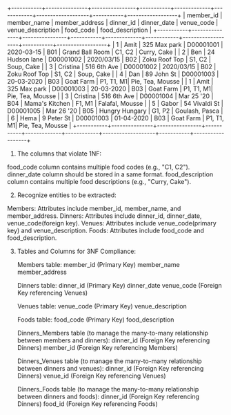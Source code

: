+-----------+---------------+----------------+-----------+-------------+------------+-------------------+-----------+------------------+
| member_id | member_name   | member_address | dinner_id | dinner_date | venue_code | venue_description | food_code | food_description |
+-----------+---------------+----------------+-----------+-------------+------------+-------------------+-----------+------------------+
|         1 | Amit          | 325 Max park   | D00001001 | 2020-03-15  | B01        | Grand Ball Room   | C1, C2    | Curry, Cake      |
|         2 | Ben           | 24 Hudson lane | D00001002 | 2020/03/15  | B02        | Zoku Roof Top     | S1, C2    | Soup, Cake       |
|         3 | Cristina      | 516 6th Ave    | D00001002 | 2020/03/15  | B02        | Zoku Roof Top     | S1, C2    | Soup, Cake       |
|         4 | Dan           | 89 John St     | D00001003 | 20-03-2020  | B03        | Goat Farm         | P1, T1, M1| Pie, Tea, Mousse |
|         1 | Amit          | 325 Max park   | D00001003 | 20-03-2020  | B03        | Goat Farm         | P1, T1, M1| Pie, Tea, Mousse |
|         3 | Cristina      | 516 6th Ave    | D00001004 | Mar 25 '20  | B04        | Mama's Kitchen    | F1, M1    | Falafal, Mousse  |
|         5 | Gabor         | 54 Vivaldi St  | D00001005 | Mar 26 '20  | B05        | Hungry Hungary    | G1, P2    | Goulash, Pasca   |
|         6 | Hema          | 9 Peter St     | D00001003 | 01-04-2020  | B03        | Goat Farm         | P1, T1, M1| Pie, Tea, Mousse |
+-----------+---------------+----------------+-----------+-------------+------------+-------------------+-----------+------------------+

1. The columns that violate 1NF:

food_code column contains multiple food codes (e.g., "C1, C2").
dinner_date column should be stored in a same format.
food_description column contains multiple food descriptions (e.g., "Curry, Cake").

2. Recognize entities to be extracted:


Members: Attributes include member_id, member_name, and member_address.
Dinners: Attributes include dinner_id, dinner_date, venue_code(foreign key).
Venues: Attributes include venue_code(primary key) and venue_description.
Foods: Attributes include food_code and food_description.

3. Tables and Columns for 3NF Compliance:

    Members table:
        member_id (Primary Key)
        member_name
        member_address

    Dinners table:
        dinner_id (Primary Key)
        dinner_date
        venue_code (Foreign Key referencing Venues)

    Venues table:
        venue_code (Primary Key)
        venue_description

    Foods table:
        food_code (Primary Key)
        food_description

    Dinners_Members table (to manage the many-to-many relationship between members and dinners):
        dinner_id (Foreign Key referencing Dinners)
        member_id (Foreign Key referencing Members)
        
    Dinners_Venues table (to manage the many-to-many relationship between dinners and venues):
        dinner_id (Foreign Key referencing Dinners)
        venue_id (Foreign Key referencing Venues)

    Dinners_Foods table (to manage the many-to-many relationship between dinners and foods):
        dinner_id (Foreign Key referencing Dinners)
        food_id (Foreign Key referencing Foods)